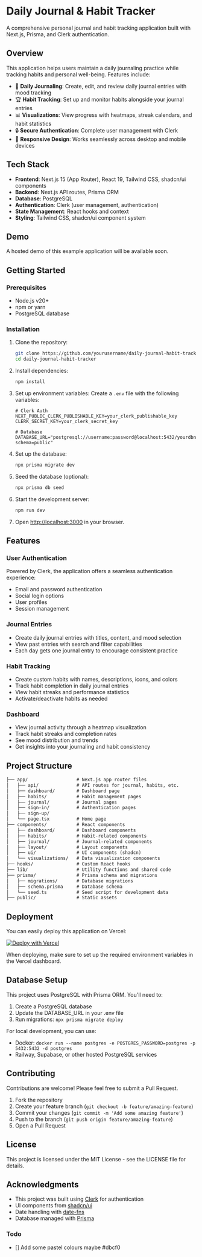 # Daily Journal & Habit Tracker

A comprehensive personal journal and habit tracking application built with Next.js, Prisma, and Clerk authentication.

## Overview

This application helps users maintain a daily journaling practice while tracking habits and personal well-being. Features include:

- 📝 **Daily Journaling**: Create, edit, and review daily journal entries with mood tracking
- 🏆 **Habit Tracking**: Set up and monitor habits alongside your journal entries
- 📊 **Visualizations**: View progress with heatmaps, streak calendars, and habit statistics
- 🔒 **Secure Authentication**: Complete user management with Clerk
- 📱 **Responsive Design**: Works seamlessly across desktop and mobile devices

## Tech Stack

- **Frontend**: Next.js 15 (App Router), React 19, Tailwind CSS, shadcn/ui components
- **Backend**: Next.js API routes, Prisma ORM
- **Database**: PostgreSQL
- **Authentication**: Clerk (user management, authentication)
- **State Management**: React hooks and context
- **Styling**: Tailwind CSS, shadcn/ui component system

## Demo

A hosted demo of this example application will be available soon.

## Getting Started

### Prerequisites

- Node.js v20+
- npm or yarn
- PostgreSQL database

### Installation

1. Clone the repository:

   ```bash
   git clone https://github.com/yourusername/daily-journal-habit-tracker.git
   cd daily-journal-habit-tracker
   ```

2. Install dependencies:

   ```bash
   npm install
   ```

3. Set up environment variables:
   Create a `.env` file with the following variables:

   ```env
   # Clerk Auth
   NEXT_PUBLIC_CLERK_PUBLISHABLE_KEY=your_clerk_publishable_key
   CLERK_SECRET_KEY=your_clerk_secret_key

   # Database
   DATABASE_URL="postgresql://username:password@localhost:5432/yourdbname?schema=public"
   ```

4. Set up the database:

   ```bash
   npx prisma migrate dev
   ```

5. Seed the database (optional):

   ```bash
   npx prisma db seed
   ```

6. Start the development server:

   ```bash
   npm run dev
   ```

7. Open [http://localhost:3000](http://localhost:3000) in your browser.

## Features

### User Authentication

Powered by Clerk, the application offers a seamless authentication experience:

- Email and password authentication
- Social login options
- User profiles
- Session management

### Journal Entries

- Create daily journal entries with titles, content, and mood selection
- View past entries with search and filter capabilities
- Each day gets one journal entry to encourage consistent practice

### Habit Tracking

- Create custom habits with names, descriptions, icons, and colors
- Track habit completion in daily journal entries
- View habit streaks and performance statistics
- Activate/deactivate habits as needed

### Dashboard

- View journal activity through a heatmap visualization
- Track habit streaks and completion rates
- See mood distribution and trends
- Get insights into your journaling and habit consistency

## Project Structure

```md
├── app/                  # Next.js app router files
│   ├── api/              # API routes for journal, habits, etc.
│   ├── dashboard/        # Dashboard page
│   ├── habits/           # Habit management pages
│   ├── journal/          # Journal pages
│   ├── sign-in/          # Authentication pages
│   ├── sign-up/          
│   └── page.tsx          # Home page
├── components/           # React components
│   ├── dashboard/        # Dashboard components
│   ├── habits/           # Habit-related components
│   ├── journal/          # Journal-related components
│   ├── layout/           # Layout components
│   ├── ui/               # UI components (shadcn)
│   └── visualizations/   # Data visualization components
├── hooks/                # Custom React hooks
├── lib/                  # Utility functions and shared code
├── prisma/               # Prisma schema and migrations
│   ├── migrations/       # Database migrations
│   ├── schema.prisma     # Database schema
│   └── seed.ts           # Seed script for development data
├── public/               # Static assets
```

## Deployment

You can easily deploy this application on Vercel:

[![Deploy with Vercel](https://vercel.com/button)](https://vercel.com/new/clone?repository-url=https%3A%2F%2Fgithub.com%2Fyourusername%2Fdaily-journal-habit-tracker)

When deploying, make sure to set up the required environment variables in the Vercel dashboard.

## Database Setup

This project uses PostgreSQL with Prisma ORM. You'll need to:

1. Create a PostgreSQL database
2. Update the DATABASE_URL in your .env file
3. Run migrations: `npx prisma migrate deploy`

For local development, you can use:

- Docker: `docker run --name postgres -e POSTGRES_PASSWORD=postgres -p 5432:5432 -d postgres`
- Railway, Supabase, or other hosted PostgreSQL services

## Contributing

Contributions are welcome! Please feel free to submit a Pull Request.

1. Fork the repository
2. Create your feature branch (`git checkout -b feature/amazing-feature`)
3. Commit your changes (`git commit -m 'Add some amazing feature'`)
4. Push to the branch (`git push origin feature/amazing-feature`)
5. Open a Pull Request

## License

This project is licensed under the MIT License - see the LICENSE file for details.

## Acknowledgments

- This project was built using [Clerk](https://clerk.com) for authentication
- UI components from [shadcn/ui](https://ui.shadcn.com/)
- Date handling with [date-fns](https://date-fns.org/)
- Database managed with [Prisma](https://www.prisma.io/)

### Todo

- [] Add some pastel colours maybe #dbcf0
